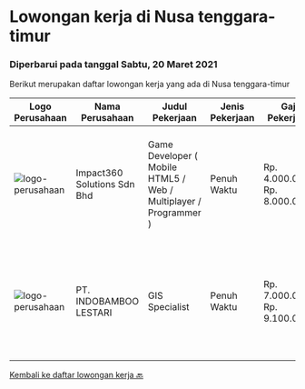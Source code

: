 
  # Lowongan kerja di Nusa tenggara-timur

  ### Diperbarui pada tanggal Sabtu, 20 Maret 2021

  Berikut merupakan daftar lowongan kerja yang ada di Nusa tenggara-timur

  |Logo Perusahaan | Nama Perusahaan | Judul Pekerjaan | Jenis Pekerjaan | Gaji Pekerjaan | Lokasi | Deskripsi | Tanggal diunggah | Pranala |
  | -------------- | --------------- | --------------- | --------- | --------- | -------------- | ------- | ----------- | ----------- |
  |![logo-perusahaan](https://image-service-cdn.seek.com.au/06b729438205195a03d4bcec08ce1ddd5d9c1576/ee4dce1061f3f616224767ad58cb2fc751b8d2dc)|Impact360 Solutions Sdn Bhd|Game Developer ( Mobile HTML5 / Web / Multiplayer / Programmer )|Penuh Waktu|Rp. 4.000.000-Rp. 8.000.000|Nusa Tenggara Timur|We are hiring remote HTML5 game developers from all parts of Indonesia. If you have real experience building HTML5 games or applications, you're...|Kamis, 11 Maret 2021|https://www.jobstreet.co.id/id/job/game-developer-mobile-html5-web-multiplayer-programmer-4503754/origin/my?token=0~60834424-d7e1-444d-a63d-f97a1da85ac6&sectionRank=1&jobId=jobstreet-my-job-4503754|
|![logo-perusahaan](https://image-service-cdn.seek.com.au/557905ffe7d60c694f85b66a4d3b4c5ef8cf5c0b/ee4dce1061f3f616224767ad58cb2fc751b8d2dc)|PT. INDOBAMBOO LESTARI|GIS Specialist|Penuh Waktu|Rp. 7.000.000-Rp. 9.100.000|Nusa Tenggara Timur|Candidate must possess at least Bachelor's Degree in Computer Science/Information Technology or equivalent. Required language(s): English At least...|Kamis, 18 Februari 2021|https://www.jobstreet.co.id/id/job/gis-specialist-3461612?token=0~60834424-d7e1-444d-a63d-f97a1da85ac6&sectionRank=2&jobId=jobstreet-id-job-3461612|


  [Kembali ke daftar lowongan kerja 🔙](../README.md#daftar-lowongan-kerja)
  